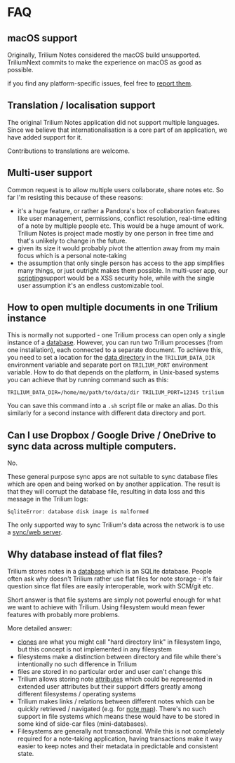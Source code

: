 # FAQ
## macOS support

Originally, Trilium Notes considered the macOS build unsupported. TriliumNext commits to make the experience on macOS as good as possible.

if you find any platform-specific issues, feel free to [report them](Troubleshooting/Reporting%20issues.md).

## Translation / localisation support

The original Trilium Notes application did not support multiple languages. Since we believe that internationalisation is a core part of an application, we have added support for it.

Contributions to translations are welcome.

## Multi-user support

Common request is to allow multiple users collaborate, share notes etc. So far I'm resisting this because of these reasons:

*   it's a huge feature, or rather a Pandora's box of collaboration features like user management, permissions, conflict resolution, real-time editing of a note by multiple people etc. This would be a huge amount of work. Trilium Notes is project made mostly by one person in free time and that's unlikely to change in the future.
*   given its size it would probably pivot the attention away from my main focus which is a personal note-taking
*   the assumption that only single person has access to the app simplifies many things, or just outright makes them possible. In multi-user app, our [scripting](Scripting.md)support would be a XSS security hole, while with the single user assumption it's an endless customizable tool.

## How to open multiple documents in one Trilium instance

This is normally not supported - one Trilium process can open only a single instance of a [database](Advanced%20Usage/Database.md). However, you can run two Trilium processes (from one installation), each connected to a separate document. To achieve this, you need to set a location for the [data directory](Installation%20%26%20Setup/Data%20directory.md) in the `TRILIUM_DATA_DIR` environment variable and separate port on `TRILIUM_PORT` environment variable. How to do that depends on the platform, in Unix-based systems you can achieve that by running command such as this:

```
TRILIUM_DATA_DIR=/home/me/path/to/data/dir TRILIUM_PORT=12345 trilium 
```

You can save this command into a `.sh` script file or make an alias. Do this similarly for a second instance with different data directory and port.

## Can I use Dropbox / Google Drive / OneDrive to sync data across multiple computers.

No.

These general purpose sync apps are not suitable to sync database files which are open and being worked on by another application. The result is that they will corrupt the database file, resulting in data loss and this message in the Trilium logs:

```
SqliteError: database disk image is malformed
```

The only supported way to sync Trilium's data across the network is to use a [sync/web server](Installation%20%26%20Setup/Synchronization.md).

## Why database instead of flat files?

Trilium stores notes in a [database](Advanced%20Usage/Database.md) which is an SQLite database. People often ask why doesn't Trilium rather use flat files for note storage - it's fair question since flat files are easily interoperable, work with SCM/git etc.

Short answer is that file systems are simply not powerful enough for what we want to achieve with Trilium. Using filesystem would mean fewer features with probably more problems.

More detailed answer:

*   [clones](Basic%20Concepts%20and%20Features/Notes/Cloning%20Notes.md) are what you might call "hard directory link" in filesystem lingo, but this concept is not implemented in any filesystem
*   filesystems make a distinction between directory and file while there's intentionally no such difference in Trilium
*   files are stored in no particular order and user can't change this
*   Trilium allows storing note [attributes](Advanced%20Usage/Attributes.md) which could be represented in extended user attributes but their support differs greatly among different filesystems / operating systems
*   Trilium makes links / relations between different notes which can be quickly retrieved / navigated (e.g. for [note map](Advanced%20Usage/Note%20Map%20\(Link%20map%2C%20Tree%20map\).md)). There's no such support in file systems which means these would have to be stored in some kind of side-car files (mini-databases).
*   Filesystems are generally not transactional. While this is not completely required for a note-taking application, having transactions make it way easier to keep notes and their metadata in predictable and consistent state.